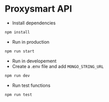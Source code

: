 # Proxysmart API

- Install dependencies

```sh
npm install
```

- Run in production

```sh
npm run start
```

- Run in developement
- Create a .env file and add `MONGO_STRING_URL`

```sh
npm run dev
```

- Run test functions

```sh
npm run test
```
